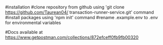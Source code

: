 #installation
    #clone repository from github using 'git clone https://github.com/Taurean04/    transaction-runner-service.git' command
    #install packages using 'npm init' command
    #rename .example.env to .env for environmental variables

#Docs available at
https://www.getpostman.com/collections/872efceff0fb9fb00320